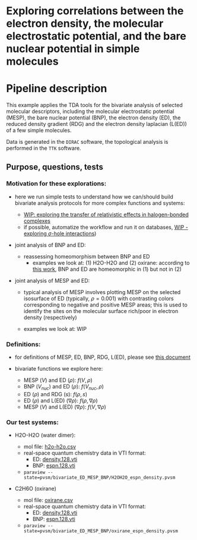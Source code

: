 # Exploring correlations between the electron density, the molecular electrostatic potential, and the bare nuclear potential in simple molecules


# Pipeline description

This example applies the TDA tools for the bivariate analysis of selected molecular descriptors, including the molecular electrostatic potential (MESP), the bare nuclear potential (BNP), the electron density (ED), the reduced density gradient (RDG) and the electron density laplacian (L(ED)) of a few simple molecules.

Data is generated in the `DIRAC` software, the topological analysis is performed in the `TTK` software.



## Purpose, questions, tests

### Motivation for these explorations:

  * here we run simple tests to understand how we can/should build bivariate analysis protocols for more complex functions and systems:
    * [WIP: exploring the transfer of relativistic effects in halogen-bonded complexes](relativistic-xbs.md)
    * if possible, automatize the workflow and run it on databases, [WIP - exploring $\sigma$-hole interactions](sigma-hole-interactions-database.md))

  * joint analysis of BNP and ED:
    * reassessing homeomorphism between BNP and ED
      * examples we look at: (1) H2O-H2O and (2) oxirane: according to [this work](https://onlinelibrary.wiley.com/doi/full/10.1002/qua.22215), BNP and ED are homeomorphic in (1) but not in (2)


  * joint analysis of MESP and ED:

    * typical analysis of MESP involves plotting MESP on the selected isosurface of ED (typically, $\rho=0.001$) with contrasting colors corresponding to negative and positive MESP areas; this is used to identify the sites on the molecular surface rich/poor in electron density (respectively)

    * examples we look at: WIP





### Definitions:

  * for definitions of MESP, ED, BNP, RDG, L(ED), please see [this document](link-TODO)

  * bivariate functions we explore here:

    * MESP ($V$) and ED ($\rho$): $f(V, \rho)$
    * BNP ($V_{nuc}$) and ED ($\rho$): $f(V_{nuc}, \rho)$
    * ED ($\rho$) and RDG ($s$): $f(\rho, s)$
    * ED ($\rho$) and L(ED) ($\nabla \rho$): $f(\rho, \nabla \rho)$
    * MESP ($V$) and L(ED) ($\nabla \rho$): $f(V, \nabla \rho)$


### Our test systems:

  * H2O-H2O (water dimer):
  
    * mol file: [h2o-h2o.csv](../data/h2o-h2o/geom.csv)
    * real-space quantum chemistry data in VTI format:
      * ED: [density.128.vti](../data/h2o-h2o/vti/dirac/dc_b3lyp_dyallav3z/super/density_visgrid_cube_128/density.128.vti)
      * BNP: [espn.128.vti](../data/h2o-h2o/vti/dirac/dc_b3lyp_dyallav3z/super/espn_visgrid_cube_128/espn.128.vti)
    * `paraview --state=pvsm/bivariate_ED_MESP_BNP/H2OH2O_espn_density.pvsm`
   
  * C2H6O (oxirane) 
  
    * mol file: [oxirane.csv](../data/oxirane/geom.csv)
    * real-space quantum chemistry data in VTI format:
      * ED: [density.128.vti](../data/oxirane/vti/dirac/dc_b3lyp_dyallav3z/super/density_visgrid_cube_128/density.128.vti)
      * BNP: [espn.128.vti](../data/oxirane/vti/dirac/dc_b3lyp_dyallav3z/super/espn_visgrid_cube_128/espn.128.vti)
    * `paraview --state=pvsm/bivariate_ED_MESP_BNP/oxirane_espn_density.pvsm`
  
